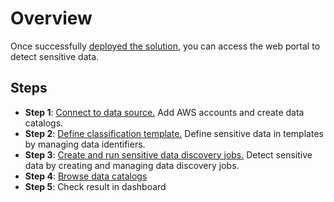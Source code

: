 # Overview
Once successfully [deployed the solution](../deployment/deployment.md), you can access the web portal to detect sensitive data. 

## Steps

- **Step 1**: [Connect to data source.](data-source.md) Add AWS accounts and create data catalogs.
- **Step 2**: [Define classification template.](data-classification-template.md) Define sensitive data in templates by managing data identifiers.
- **Step 3**: [Create and run sensitive data discovery jobs.](discover-job-create.md) Detect sensitive data by creating and managing data discovery jobs.
- **Step 4**: [Browse data catalogs](data-catalog-sync.md)
- **Step 5**: Check result in dashboard